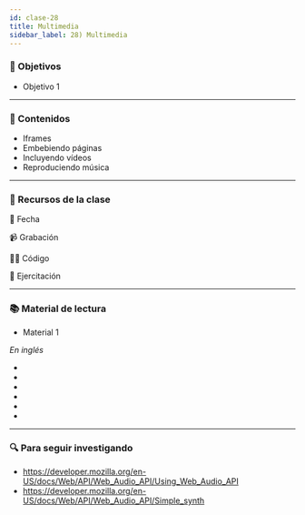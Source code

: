 ```yaml
---
id: clase-28
title: Multimedia
sidebar_label: 28) Multimedia
---
```


### 🏁 Objetivos

- Objetivo 1

---

### 📝 Contenidos

- Iframes
- Embebiendo páginas
- Incluyendo vídeos
- Reproduciendo música

---

### 🚀 Recursos de la clase

📆 Fecha

📹 Grabación

👩‍💻 Código

💪 Ejercitación

---

### 📚 Material de lectura

- Material 1

_En inglés_

- [](https://developer.mozilla.org/en-US/docs/Web/HTML/Element/video)
- [](https://developer.mozilla.org/en-US/docs/Web/HTML/Element/audio)
- [](https://developer.mozilla.org/en-US/docs/Web/HTML/Element/iframe)
- [](https://developer.mozilla.org/en-US/docs/Learn/JavaScript/Client-side_web_APIs/Video_and_audio_APIs)
- [](https://developer.mozilla.org/en-US/docs/Learn/HTML/Multimedia_and_embedding/Video_and_audio_content)
- [](https://developer.mozilla.org/en-US/docs/Learn/HTML/Multimedia_and_embedding/Other_embedding_technologies)

---

### 🔍 Para seguir investigando

- https://developer.mozilla.org/en-US/docs/Web/API/Web_Audio_API/Using_Web_Audio_API
- https://developer.mozilla.org/en-US/docs/Web/API/Web_Audio_API/Simple_synth
